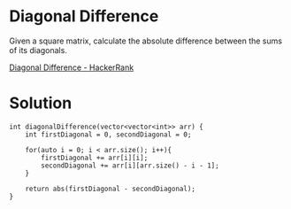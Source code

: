 # Diagonal Difference

Given a square matrix, calculate the absolute difference between the sums of its diagonals.

[Diagonal Difference - HackerRank](https://www.hackerrank.com/challenges/diagonal-difference/problem?isFullScreen=true)

# Solution

```
int diagonalDifference(vector<vector<int>> arr) {
    int firstDiagonal = 0, secondDiagonal = 0;

    for(auto i = 0; i < arr.size(); i++){
        firstDiagonal += arr[i][i];
        secondDiagonal += arr[i][arr.size() - i - 1];
    }

    return abs(firstDiagonal - secondDiagonal);
}
```

